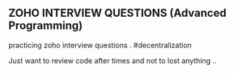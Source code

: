 ## ZOHO INTERVIEW QUESTIONS (Advanced Programming)

practicing zoho interview questions .
#decentralization

Just want to review code after times and not to lost anything ..
